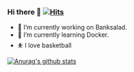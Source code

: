 ### Hi there 👋 [![Hits](https://hits.seeyoufarm.com/api/count/incr/badge.svg?url=https%3A%2F%2Fgithub.com%2Fsolone313%2Fhit-counter&count_bg=%233DA1C8&title_bg=%23555555&icon=&icon_color=%23E7E7E7&title=hits&edge_flat=false)](https://hits.seeyoufarm.com)
- 🔭 I’m currently working on Banksalad.   
- 🌱 I’m currently learning Docker. 
- ⛹️‍ I love basketball

[![Anurag's github stats](https://github-readme-stats.vercel.app/api?username=solone313)](https://github.com/anuraghazra/github-readme-stats)

